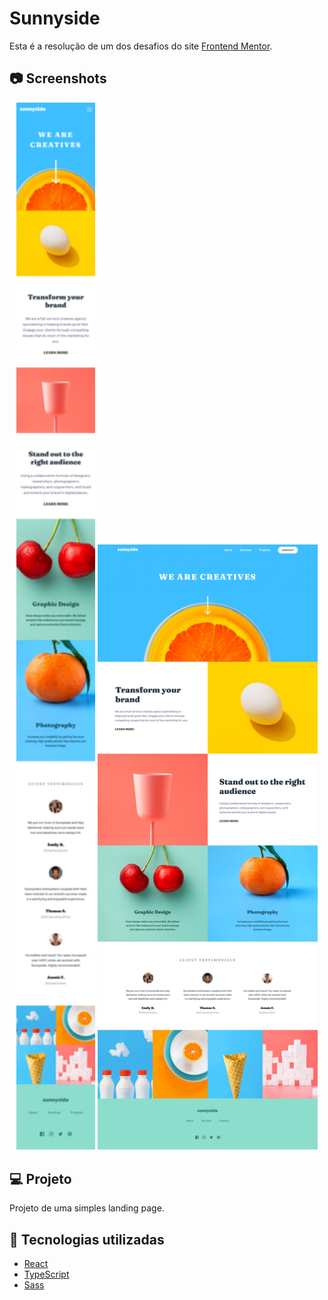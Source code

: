 # Sunnyside
Esta é a resolução de um dos desafios do site [Frontend Mentor](https://www.frontendmentor.io/challenges).

## 📷 Screenshots

<p align="center">
  <img src="/.github/sunnyside-mobile-screenshot.png" alt="screenshot mobile" width="25%" />
  <img src="/.github/sunnyside-desktop-screenshot.png" alt="screenshot desktop" width="70%" />
</p>

## 💻 Projeto
Projeto de uma simples landing page.

## 🧪 Tecnologias utilizadas
- [React](https://reactjs.org)
- [TypeScript](https://www.typescriptlang.org/)
- [Sass](https://sass-lang.com/)
